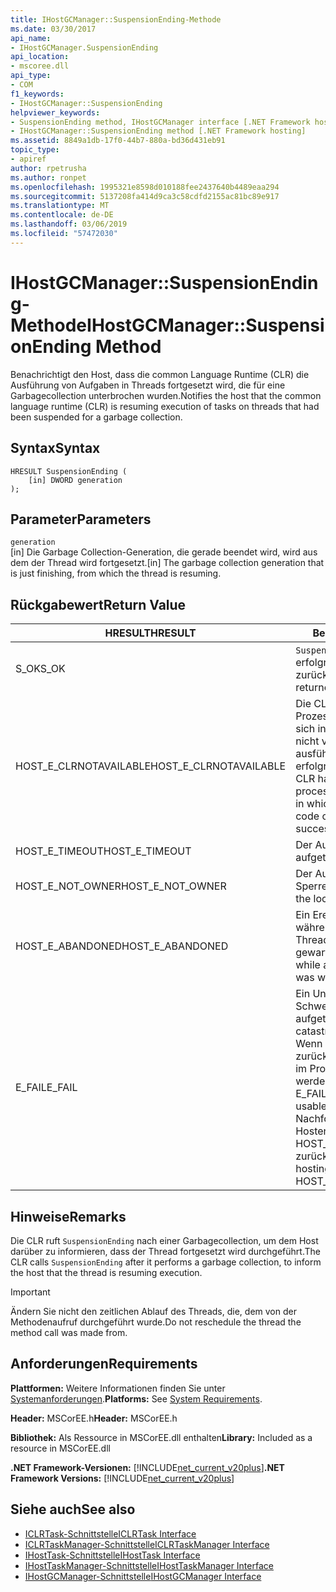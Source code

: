 ```yaml
---
title: IHostGCManager::SuspensionEnding-Methode
ms.date: 03/30/2017
api_name:
- IHostGCManager.SuspensionEnding
api_location:
- mscoree.dll
api_type:
- COM
f1_keywords:
- IHostGCManager::SuspensionEnding
helpviewer_keywords:
- SuspensionEnding method, IHostGCManager interface [.NET Framework hosting]
- IHostGCManager::SuspensionEnding method [.NET Framework hosting]
ms.assetid: 8849a1db-17f0-44b7-880a-bd36d431eb91
topic_type:
- apiref
author: rpetrusha
ms.author: ronpet
ms.openlocfilehash: 1995321e8598d010188fee2437640b4489eaa294
ms.sourcegitcommit: 5137208fa414d9ca3c58cdfd2155ac81bc89e917
ms.translationtype: MT
ms.contentlocale: de-DE
ms.lasthandoff: 03/06/2019
ms.locfileid: "57472030"
---
```

# <a name="ihostgcmanagersuspensionending-method"></a><span data-ttu-id="f5d5a-102">IHostGCManager::SuspensionEnding-Methode</span><span class="sxs-lookup"><span data-stu-id="f5d5a-102">IHostGCManager::SuspensionEnding Method</span></span>
<span data-ttu-id="f5d5a-103">Benachrichtigt den Host, dass die common Language Runtime (CLR) die Ausführung von Aufgaben in Threads fortgesetzt wird, die für eine Garbagecollection unterbrochen wurden.</span><span class="sxs-lookup"><span data-stu-id="f5d5a-103">Notifies the host that the common language runtime (CLR) is resuming execution of tasks on threads that had been suspended for a garbage collection.</span></span>  
  
## <a name="syntax"></a><span data-ttu-id="f5d5a-104">Syntax</span><span class="sxs-lookup"><span data-stu-id="f5d5a-104">Syntax</span></span>  
  
```  
HRESULT SuspensionEnding (  
    [in] DWORD generation  
);  
```  
  
## <a name="parameters"></a><span data-ttu-id="f5d5a-105">Parameter</span><span class="sxs-lookup"><span data-stu-id="f5d5a-105">Parameters</span></span>  
 `generation`  
 <span data-ttu-id="f5d5a-106">[in] Die Garbage Collection-Generation, die gerade beendet wird, wird aus dem der Thread wird fortgesetzt.</span><span class="sxs-lookup"><span data-stu-id="f5d5a-106">[in] The garbage collection generation that is just finishing, from which the thread is resuming.</span></span>  
  
## <a name="return-value"></a><span data-ttu-id="f5d5a-107">Rückgabewert</span><span class="sxs-lookup"><span data-stu-id="f5d5a-107">Return Value</span></span>  
  
|<span data-ttu-id="f5d5a-108">HRESULT</span><span class="sxs-lookup"><span data-stu-id="f5d5a-108">HRESULT</span></span>|<span data-ttu-id="f5d5a-109">Beschreibung</span><span class="sxs-lookup"><span data-stu-id="f5d5a-109">Description</span></span>|  
|-------------|-----------------|  
|<span data-ttu-id="f5d5a-110">S_OK</span><span class="sxs-lookup"><span data-stu-id="f5d5a-110">S_OK</span></span>|<span data-ttu-id="f5d5a-111">`SuspensionEnding` wurde erfolgreich zurückgegeben.</span><span class="sxs-lookup"><span data-stu-id="f5d5a-111">`SuspensionEnding` returned successfully.</span></span>|  
|<span data-ttu-id="f5d5a-112">HOST_E_CLRNOTAVAILABLE</span><span class="sxs-lookup"><span data-stu-id="f5d5a-112">HOST_E_CLRNOTAVAILABLE</span></span>|<span data-ttu-id="f5d5a-113">Die CLR wurde nicht in einen Prozess geladen und befindet sich in einem Zustand, in dem nicht verwalteten Code ausführen oder den Aufruf erfolgreich zu verarbeiten.</span><span class="sxs-lookup"><span data-stu-id="f5d5a-113">The CLR has not been loaded into a process, or the CLR is in a state in which it cannot run managed code or process the call successfully.</span></span>|  
|<span data-ttu-id="f5d5a-114">HOST_E_TIMEOUT</span><span class="sxs-lookup"><span data-stu-id="f5d5a-114">HOST_E_TIMEOUT</span></span>|<span data-ttu-id="f5d5a-115">Der Aufruf ist ein Timeout aufgetreten.</span><span class="sxs-lookup"><span data-stu-id="f5d5a-115">The call timed out.</span></span>|  
|<span data-ttu-id="f5d5a-116">HOST_E_NOT_OWNER</span><span class="sxs-lookup"><span data-stu-id="f5d5a-116">HOST_E_NOT_OWNER</span></span>|<span data-ttu-id="f5d5a-117">Der Aufrufer ist nicht Besitzer der Sperre.</span><span class="sxs-lookup"><span data-stu-id="f5d5a-117">The caller does not own the lock.</span></span>|  
|<span data-ttu-id="f5d5a-118">HOST_E_ABANDONED</span><span class="sxs-lookup"><span data-stu-id="f5d5a-118">HOST_E_ABANDONED</span></span>|<span data-ttu-id="f5d5a-119">Ein Ereignis wurde abgebrochen, während sich der blockierte Thread oder eine Fiber darauf gewartet.</span><span class="sxs-lookup"><span data-stu-id="f5d5a-119">An event was canceled while a blocked thread or fiber was waiting on it.</span></span>|  
|<span data-ttu-id="f5d5a-120">E_FAIL</span><span class="sxs-lookup"><span data-stu-id="f5d5a-120">E_FAIL</span></span>|<span data-ttu-id="f5d5a-121">Ein Unbekannter Schwerwiegender Fehler ist aufgetreten.</span><span class="sxs-lookup"><span data-stu-id="f5d5a-121">An unknown catastrophic failure occurred.</span></span> <span data-ttu-id="f5d5a-122">Wenn eine Methode E_FAIL zurückgibt, ist die CLR nicht mehr im Prozess verwendet werden.</span><span class="sxs-lookup"><span data-stu-id="f5d5a-122">When a method returns E_FAIL, the CLR is no longer usable within the process.</span></span> <span data-ttu-id="f5d5a-123">Nachfolgende Aufrufe zum Hosten der Methoden HOST_E_CLRNOTAVAILABLE zurück.</span><span class="sxs-lookup"><span data-stu-id="f5d5a-123">Subsequent calls to hosting methods return HOST_E_CLRNOTAVAILABLE.</span></span>|  
  
## <a name="remarks"></a><span data-ttu-id="f5d5a-124">Hinweise</span><span class="sxs-lookup"><span data-stu-id="f5d5a-124">Remarks</span></span>  
 <span data-ttu-id="f5d5a-125">Die CLR ruft `SuspensionEnding` nach einer Garbagecollection, um dem Host darüber zu informieren, dass der Thread fortgesetzt wird durchgeführt.</span><span class="sxs-lookup"><span data-stu-id="f5d5a-125">The CLR calls `SuspensionEnding` after it performs a garbage collection, to inform the host that the thread is resuming execution.</span></span>  
  
> [!IMPORTANT]
>  <span data-ttu-id="f5d5a-126">Ändern Sie nicht den zeitlichen Ablauf des Threads, die, dem von der Methodenaufruf durchgeführt wurde.</span><span class="sxs-lookup"><span data-stu-id="f5d5a-126">Do not reschedule the thread the method call was made from.</span></span>  
  
## <a name="requirements"></a><span data-ttu-id="f5d5a-127">Anforderungen</span><span class="sxs-lookup"><span data-stu-id="f5d5a-127">Requirements</span></span>  
 <span data-ttu-id="f5d5a-128">**Plattformen:** Weitere Informationen finden Sie unter [Systemanforderungen](../../../../docs/framework/get-started/system-requirements.md).</span><span class="sxs-lookup"><span data-stu-id="f5d5a-128">**Platforms:** See [System Requirements](../../../../docs/framework/get-started/system-requirements.md).</span></span>  
  
 <span data-ttu-id="f5d5a-129">**Header:** MSCorEE.h</span><span class="sxs-lookup"><span data-stu-id="f5d5a-129">**Header:** MSCorEE.h</span></span>  
  
 <span data-ttu-id="f5d5a-130">**Bibliothek:** Als Ressource in MSCorEE.dll enthalten</span><span class="sxs-lookup"><span data-stu-id="f5d5a-130">**Library:** Included as a resource in MSCorEE.dll</span></span>  
  
 <span data-ttu-id="f5d5a-131">**.NET Framework-Versionen:** [!INCLUDE[net_current_v20plus](../../../../includes/net-current-v20plus-md.md)]</span><span class="sxs-lookup"><span data-stu-id="f5d5a-131">**.NET Framework Versions:** [!INCLUDE[net_current_v20plus](../../../../includes/net-current-v20plus-md.md)]</span></span>  
  
## <a name="see-also"></a><span data-ttu-id="f5d5a-132">Siehe auch</span><span class="sxs-lookup"><span data-stu-id="f5d5a-132">See also</span></span>
- [<span data-ttu-id="f5d5a-133">ICLRTask-Schnittstelle</span><span class="sxs-lookup"><span data-stu-id="f5d5a-133">ICLRTask Interface</span></span>](../../../../docs/framework/unmanaged-api/hosting/iclrtask-interface.md)
- [<span data-ttu-id="f5d5a-134">ICLRTaskManager-Schnittstelle</span><span class="sxs-lookup"><span data-stu-id="f5d5a-134">ICLRTaskManager Interface</span></span>](../../../../docs/framework/unmanaged-api/hosting/iclrtaskmanager-interface.md)
- [<span data-ttu-id="f5d5a-135">IHostTask-Schnittstelle</span><span class="sxs-lookup"><span data-stu-id="f5d5a-135">IHostTask Interface</span></span>](../../../../docs/framework/unmanaged-api/hosting/ihosttask-interface.md)
- [<span data-ttu-id="f5d5a-136">IHostTaskManager-Schnittstelle</span><span class="sxs-lookup"><span data-stu-id="f5d5a-136">IHostTaskManager Interface</span></span>](../../../../docs/framework/unmanaged-api/hosting/ihosttaskmanager-interface.md)
- [<span data-ttu-id="f5d5a-137">IHostGCManager-Schnittstelle</span><span class="sxs-lookup"><span data-stu-id="f5d5a-137">IHostGCManager Interface</span></span>](../../../../docs/framework/unmanaged-api/hosting/ihostgcmanager-interface.md)
